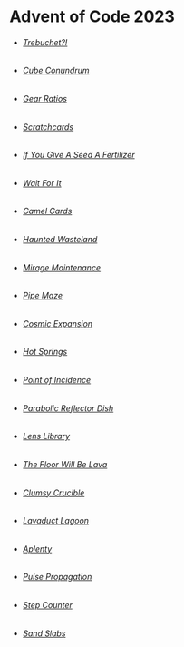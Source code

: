# Advent of Code 2023

* ###### [Trebuchet?!](https://github.com/iliyaYanev/advent-of-code-2023/tree/master/src/main/java/day_01)
* ###### [Cube Conundrum](https://github.com/iliyaYanev/advent-of-code-2023/tree/master/src/main/java/day_02)
* ###### [Gear Ratios](https://github.com/iliyaYanev/advent-of-code-2023/tree/master/src/main/java/day_03)
* ###### [Scratchcards](https://github.com/iliyaYanev/advent-of-code-2023/tree/master/src/main/java/day_04)
* ###### [If You Give A Seed A Fertilizer](https://github.com/iliyaYanev/advent-of-code-2023/tree/master/src/main/java/day_05)
* ###### [Wait For It](https://github.com/iliyaYanev/advent-of-code-2023/tree/master/src/main/java/day_06)
* ###### [Camel Cards](https://github.com/iliyaYanev/advent-of-code-2023/tree/master/src/main/java/day_07)
* ###### [Haunted Wasteland](https://github.com/iliyaYanev/advent-of-code-2023/tree/master/src/main/java/day_08)
* ###### [Mirage Maintenance](https://github.com/iliyaYanev/advent-of-code-2023/tree/master/src/main/java/day_09)
* ###### [Pipe Maze](https://github.com/iliyaYanev/advent-of-code-2023/tree/master/src/main/java/day_10)
* ###### [Cosmic Expansion](https://github.com/iliyaYanev/advent-of-code-2023/tree/master/src/main/java/day_11)
* ###### [Hot Springs](https://github.com/iliyaYanev/advent-of-code-2023/tree/master/src/main/java/day_12)
* ###### [Point of Incidence](https://github.com/iliyaYanev/advent-of-code-2023/tree/master/src/main/java/day_13)
* ###### [Parabolic Reflector Dish](https://github.com/iliyaYanev/advent-of-code-2023/tree/master/src/main/java/day_14)
* ###### [Lens Library](https://github.com/iliyaYanev/advent-of-code-2023/tree/master/src/main/java/day_15)
* ###### [The Floor Will Be Lava](https://github.com/iliyaYanev/advent-of-code-2023/tree/master/src/main/java/day_16)
* ###### [Clumsy Crucible](https://github.com/iliyaYanev/advent-of-code-2023/tree/master/src/main/java/day_17)
* ###### [Lavaduct Lagoon](https://github.com/iliyaYanev/advent-of-code-2023/tree/master/src/main/java/day_18)
* ###### [Aplenty](https://github.com/iliyaYanev/advent-of-code-2023/tree/master/src/main/java/day_19)
* ###### [Pulse Propagation](https://github.com/iliyaYanev/advent-of-code-2023/tree/master/src/main/java/day_20)
* ###### [Step Counter](https://github.com/iliyaYanev/advent-of-code-2023/tree/master/src/main/java/day_21)
* ###### [Sand Slabs](https://github.com/iliyaYanev/advent-of-code-2023/tree/master/src/main/java/day_22)

